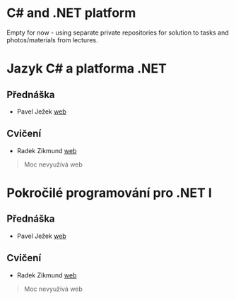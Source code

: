 # C# and .NET platform
Empty for now - using separate private repositories for solution to tasks and photos/materials from lectures.  
  
# Jazyk C# a platforma .NET
## Přednáška

  - Pavel Ježek [web](https://d3s.mff.cuni.cz/legacy/~jezek/)

## Cvičení

  - Radek Zikmund [web](https://www.ms.mff.cuni.cz/~zikmundr/)  
  > Moc nevyužívá web  

# Pokročilé programování pro .NET I
## Přednáška

  - Pavel Ježek [web](https://d3s.mff.cuni.cz/legacy/~jezek/)

## Cvičení

  - Radek Zikmund [web](https://www.ms.mff.cuni.cz/~zikmundr/)  
  > Moc nevyužívá web  
